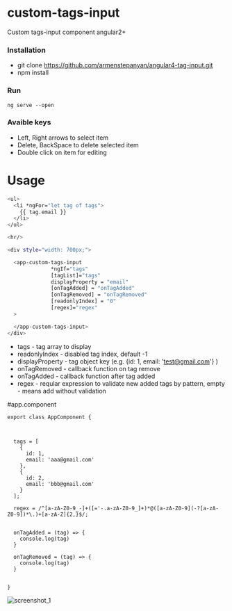 # custom-tags-input

Custom tags-input component angular2+

 
### Installation ###
* git clone https://github.com/armenstepanyan/angular4-tag-input.git
* npm install

### Run ###
`ng serve --open`


### Avaible keys ###

* Left, Right arrows to select item
* Delete, BackSpace to delete selected item
* Double click on item for editing

# Usage
```sh
<ul>
  <li *ngFor="let tag of tags">
    {{ tag.email }}
  </li>
</ul>

<hr/>

<div style="width: 700px;">

  <app-custom-tags-input
              *ngIf="tags"
              [tagList]="tags"
              displayProperty = "email"
              [onTagAdded] = "onTagAdded"
              [onTagRemoved] = "onTagRemoved"
              [readonlyIndex] = "0"
              [regex]="regex"
  >

  </app-custom-tags-input>
</div>
```

  - tags           - tag array to display
  - readonlyIndex   - disabled tag index, default -1
  - displayProperty - tag object key (e.g. {id: 1, email: 'test@gmail.com'} )
  - onTagRemoved    - callback function on tag remove
  - onTagAdded      - callback function after tag added
  - regex           - reqular expression to validate new added tags by pattern, empty - means add without validation

#app.component

 ```code
 export class AppComponent {
 
 
 
   tags = [
     {
       id: 1,
       email: 'aaa@gmail.com'
     },
     {
       id: 2,
       email: 'bbb@gmail.com'
     }
   ];
 
   regex = /^[a-zA-Z0-9_-]+([='-.a-zA-Z0-9_]+)*@([a-zA-Z0-9](-?[a-zA-Z0-9])*\.)+[a-zA-Z]{2,}$/;
 
 
   onTagAdded = (tag) => {
     console.log(tag)
   }
 
   onTagRemoved = (tag) => {
     console.log(tag)
   }
 
 
 }

 ``` 
 ![screenshot_1](https://user-images.githubusercontent.com/26027467/44998236-93039c80-afbc-11e8-9ac6-8ffbbeaf2e1b.png)
